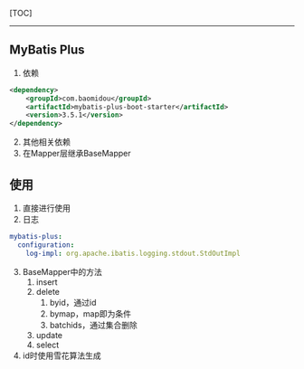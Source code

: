 [TOC]

------



## MyBatis Plus

1. 依赖

```xml
<dependency>
    <groupId>com.baomidou</groupId>
    <artifactId>mybatis-plus-boot-starter</artifactId>
    <version>3.5.1</version>
</dependency>
```

2. 其他相关依赖
2. 在Mapper层继承BaseMapper

## 使用

1. 直接进行使用
2. 日志

```yml
mybatis-plus:
  configuration:
    log-impl: org.apache.ibatis.logging.stdout.StdOutImpl
```

3. BaseMapper中的方法
   1. insert
   2. delete
      1. byid，通过id
      2. bymap，map即为条件
      3. batchids，通过集合删除
   3. update
   4. select
4. id时使用雪花算法生成